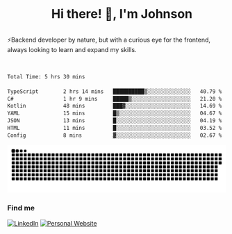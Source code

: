 <div id="user-content-toc">
  <ul align="center">
    <summary><h1 style="display: inline-block">Hi there! 👋, I'm Johnson</h1></summary>
  </ul>
</div>

⚡Backend developer by nature, but with a curious eye for the frontend, always looking to learn and expand my skills.

<br>


<!--START_SECTION:waka-->

```txt
Total Time: 5 hrs 30 mins

TypeScript        2 hrs 14 mins   ██████████▒░░░░░░░░░░░░░░   40.79 %
C#                1 hr 9 mins     █████▒░░░░░░░░░░░░░░░░░░░   21.20 %
Kotlin            48 mins         ███▓░░░░░░░░░░░░░░░░░░░░░   14.69 %
YAML              15 mins         █▒░░░░░░░░░░░░░░░░░░░░░░░   04.67 %
JSON              13 mins         █░░░░░░░░░░░░░░░░░░░░░░░░   04.19 %
HTML              11 mins         █░░░░░░░░░░░░░░░░░░░░░░░░   03.52 %
Config            8 mins          ▓░░░░░░░░░░░░░░░░░░░░░░░░   02.67 %
```

<!--END_SECTION:waka-->

<picture>
  <source  srcset="https://github.com/joshwambere/joshwambere/blob/output/github-contribution-grid-snake-dark.svg?palette=github-dark">
  <source  srcset="https://github.com/joshwambere/joshwambere/blob/output/github-contribution-grid-snake.svg">
  <img alt="github contribution grid snake animation" src="https://github.com/joshwambere/joshwambere/blob/output/github-contribution-grid-snake.svg">
</picture>

### Find me
<a href="https://www.linkedin.com/in/dusabe-johnson" target="_blank"><img src="https://img.shields.io/badge/LinkedIn-%230077B5.svg?&style=flat&logo=linkedin&logoColor=white" alt="LinkedIn"></a>
‎‎ [![Personal Website](https://img.shields.io/badge/visit-Johnsonis.me-blue)](https://johnsonis.me/)
